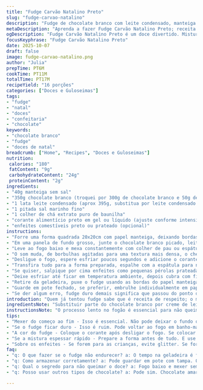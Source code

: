 ```yaml
---
title: "Fudge Carvão Natalino Preto"
slug: "fudge-carvao-natalino"
description: "Fudge de chocolate branco com leite condensado, manteiga e essência de baunilha, tingido com corante preto para imitar carvão de Natal. Tradicionalmente feito em forma quadrada, pode levar enfeites metálicos. Textura cremosa, aroma doce com toque amanteigado. Receita para 16 pedaços, dica para não queimar e respeitar o tempo em altitude elevada. Aprenda a reconhecer os pontos pelo visual e textura, substituições e truques para evitar erros comuns. Modo prático e com variações para deixar o fudge original e interessante."
metaDescription: "Aprenda a fazer Fudge Carvão Natalino Preto; receita surpreendente com chocolate branco e um toque divertido para as festas."
ogDescription: "Fudge Carvão Natalino Preto é um doce divertido. Mistura chocolate branco e corante preto; visual de carvão para deixar as festas mais alegres."
focusKeyphrase: "Fudge Carvão Natalino Preto"
date: 2025-10-07
draft: false
image: fudge-carvao-natalino.png
author: "Julia"
prepTime: PT6M
cookTime: PT11M
totalTime: PT17M
recipeYield: "16 porções"
categories: ["Doces e Guloseimas"]
tags:
- "fudge"
- "natal"
- "doces"
- "confeitaria"
- "chocolate"
keywords:
- "chocolate branco"
- "fudge"
- "doces de natal"
breadcrumb: ["Home", "Recipes", "Doces e Guloseimas"]
nutrition: 
 calories: "180"
 fatContent: "9g"
 carbohydrateContent: "24g"
 proteinContent: "2g"
ingredients:
- "40g manteiga sem sal"
- "350g chocolate branco (troquei por 300g de chocolate branco e 50g de creme de leite para maciez)"
- "1 lata leite condensado (aprox 395g, substitua por leite condensado caseiro para sabor intenso)"
- "1 pitada sal marinho fino"
- "1 colher de chá extrato puro de baunilha"
- "corante alimentício preto em gel ou líquido (ajuste conforme intensidade desejada)"
- "enfeites comestíveis preto ou prateado (opcional)"
instructions:
- "Forre uma forma quadrada 20x20cm com papel manteiga, deixando bordas sobrando para facilitar na hora de desenformar."
- "Em uma panela de fundo grosso, junte o chocolate branco picado, leite condensado, manteiga, pitada de sal e extrato de baunilha."
- "Leve ao fogo baixo e mexa constantemente com colher de pau ou espátula. Somente mexa; calor alto e pressa queimam tudo – e esse doce não perdoa. O ponto aparece quando a mistura fica homogênea e brilhante, uns 6 a 8 minutos dependendo da temperatura e altitude."
- "O som muda, de borbulhas agitadas para uma textura mais densa, o cheiro fica cremoso e amanteigado, sinal que está no ponto certo."
- "Desligue o fogo, espere esfriar poucos segundos e adicione o corante preto devagar, misture até a cor ficar uniforme. Se achar muito claro, repita com cuidado."
- "Transfira tudo para a forma preparada, espalhe com a espátula para não deixar buracos ou espessuras irregulares."
- "Se quiser, salpique por cima enfeites como pequenas pérolas prateadas ou glitter comestível preto. Dá charme, mas evita se for para as crianças."
- "Deixe esfriar até ficar em temperatura ambiente, depois cubra com filme plástico. Leve à geladeira para firmar por pelo menos 7 a 9 horas – paciência é essencial para cortar bonito e sem derreter."
- "Retire da geladeira, puxe o fudge usando as bordas do papel manteiga e corte em quadrados de cerca de 2,5cm (1 polegada)."
- "Guarde em pote fechado, se preferir, embrulhe individualmente em papel manteiga para não grudar."
- "Se der algum erro, fudge duro demais significa que passou do ponto de cozimento. Pode esquentar em banho-maria e mexer para voltar macio. Se muito mole, retorne ao fogo baixo, mexendo e depois refrigere mais tempo."
introduction: "Quem já tentou fudge sabe que é receita de respeito; o menor deslize e acaba sem textura ou queimada. O segredo está no mexe, mexe constante, e na paciência para deixar cozinhar no fogo baixo até aquele brilho amanteigado aparecer. Usei chocolate branco para um leve dulçor, acrescentei creme de leite para suavizar e dar mais cremosidade. A cor preta é quase mágica, dá um visual divertido que lembra carvão natalino — ótimo para dar um toque despretensioso nas festas. Já acertei e errei com corante que tinta demais e outras vezes que não pegou a cor suficiente. É jogo de paciência, respeitando o tempo e sentidos, não só relógio."
ingredientsNote: "Substituir parte do chocolate branco por creme de leite é dica para evitar fudge duro demais, principalmente em cozinhas com muito calor. A manteiga sem sal é base, evita interferência no sabor. O sal quebra a doçura exagerada, enquanto o extrato de baunilha dá perfume, mas pode trocar por essência se estiver no aperto; só cuidado pra não overdose. Corante em gel oferece mais controle de cor que o líquido, menos chance de alterar textura. Enfeites prateados são opção para decorar, mas muito açúcar para quem prefere doçura na medida; melhor investir no visual da textura bem feita."
instructionsNote: "O processo lento no fogão é essencial para não queimar o leite condensado. Mexer desde o começo evita grumos e mantém o fundo da panela limpo. O ponto é percebido quando a mistura não deixa mais resíduos ao passar a espátula e o brilho muda, ficando mais consistente. Colocar corante faz a massa ganhar tom uniforme, mexa só depois do fogo estar desligado para não alterar textura. Espalhar na forma de maneira uniforme ajuda no corte final e evita pedaços irregulares que quebram. Respeitar o tempo na geladeira garante que o fudge não derreta na hora de cortar, é o segredo para essa textura firme e macia ao mesmo tempo."
tips:
- "Mexer do começo ao fim - Isso é essencial. Não pode deixar o fundo queimar. Fogo baixo sempre. A mistura vai se tornando homogênea. O ponto é quando fica brilhante, por volta de 6 a 8 minutos. Se não mexer, gruda tudo."
- "Se o fudge ficar duro - Isso é ruim. Pode voltar ao fogo em banho-maria. Mexe pra amolecer. Não tem erro. Mas cuidado, muito calor também pode alterar o sabor. Mexa até voltar a textura certa. Com paciência."
- "A cor do fudge - Coloque o corante após desligar o fogo. Se colocar antes, muda textura. E sempre aos poucos. Mexa até ficar uniforme. E se você achar que não pegou a cor, repete devagar. Visual é tudo."
- "Se a mistura espessar rápido - Prepare a forma antes de tudo. E use papel manteiga sobrando. Isso ajuda a desenformar depois. Com a espátula, espalhe bem, pra ficar uniforme. Cortar em quadrados é bem mais fácil assim."
- "Sobre os enfeites - Se forem para as crianças, evite glitter. Se for adulto, pérolas prateadas enfeitam bem. Mas são doces. Visual conta muito. Espalhe com cuidado. Verifique se não tem montes de açúcar. Isso pode estragar o doce."
faq:
- "q: O que fazer se o fudge não endurecer? a: O tempo na geladeira é fundamental. Deixe por 7 a 9 horas. Não adianta correr. Se não firmar, você pode tentar deixar mais tempo. Não queime as esperanças."
- "q: Como armazenar corretamente? a: Pode guardar em pote com tampa. Ou embrulhar em papel manteiga. Este eventualmente evita grudar. Preferível evitar contato do fudge um com o outro. Fica mais fácil na hora de servir."
- "q: Qual o segredo para não queimar o doce? a: Fogo baixo e mexer sempre. Isso evita que o leite condensado fique amargo. Se grudar no fundo, o doce fica estragado. Respeitar tempo e temperaturas é chave."
- "q: Posso usar outros tipos de chocolate? a: Pode sim. Chocolate amargo ou meio amargo traz um sabor diferente. Mas não esqueça de ajustar a quantidade de açúcar. É sempre uma questão de paladar. Cada mudança muda tudo."

---
```

